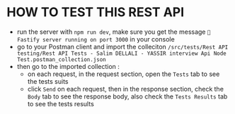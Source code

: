 # HOW TO TEST THIS REST API
- run the server with `npm run dev`, make sure you get the message `🚀  Fastify server running on port 3000` in your console
- go to your Postman client and import the colleciton `/src/tests/Rest API testing/Rest API Tests - Salim DELLALI - YASSIR interview Api Node Test.postman_collection.json`
- then go to the imported collection :
    - on each request, in the request section, open the `Tests` tab to see the tests suits
    - click `Send` on each request, then in the response section, check the `Body` tab to see the response body, also check the `Tests Results` tab to see the tests results